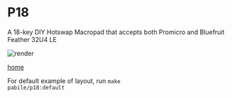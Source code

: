 # P18 

A 18-key DIY Hotswap Macropad that accepts both Promicro and Bluefruit Feather 32U4 LE

![render](https://i.imgur.com/CPtGiSL.png)

[home](https://pabileonline.blogspot.com/search/label/pabile18)

For default example of layout, run
    <code>make pabile/p18:default</code>
